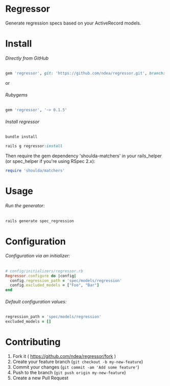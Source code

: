 # Regressor
Generate regression specs based on your ActiveRecord models.

# Install
###### Directly from GitHub
```ruby
gem 'regressor', git: 'https://github.com/ndea/regressor.git', branch: 'master'
```
or 
###### Rubygems
```ruby
gem 'regressor', '~> 0.1.5'
```

###### Install regressor
```bash
bundle install
```

```ruby
rails g regressor:install
```

Then require the gem dependency 'shoulda-matchers' in your rails_helper (or spec_helper if you're using RSpec 2.x):
```ruby
require 'shoulda/matchers'
```


# Usage
###### Run the generator:
```ruby
rails generate spec_regression
```

# Configuration
###### Configuration via an initializer:
```ruby
# config/initializers/regressor.rb
Regressor.configure do |config|
  config.regression_path = 'spec/models/regression'
  config.excluded_models = ["Foo", "Bar"]
end
```
###### Default configuration values:
```ruby
regression_path = 'spec/models/regression'
excluded_models = []
```

# Contributing

1. Fork it ( https://github.com/ndea/regressor/fork )
2. Create your feature branch (`git checkout -b my-new-feature`)
3. Commit your changes (`git commit -am 'Add some feature'`)
4. Push to the branch (`git push origin my-new-feature`)
5. Create a new Pull Request
